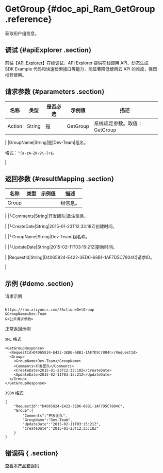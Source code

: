 # GetGroup {#doc_api_Ram_GetGroup .reference}

获取用户组信息。

## 调试 {#apiExplorer .section}

前往【[API Explorer](https://api.aliyun.com/#product=Ram&api=GetGroup)】在线调试，API Explorer 提供在线调用 API、动态生成 SDK Example 代码和快速检索接口等能力，能显著降低使用云 API 的难度，强烈推荐使用。

## 请求参数 {#parameters .section}

|名称|类型|是否必选|示例值|描述|
|--|--|----|---|--|
|Action|String|是|GetGroup|系统规定参数。取值：GetGroup

 |
|GroupName|String|是|Dev-Team|组名。

 格式：`^[a-zA-Z0-9\-]+$`。

 |

## 返回参数 {#resultMapping .section}

|名称|类型|示例值|描述|
|--|--|---|--|
|Group| | |组信息。

 |
|└Comments|String|开发团队|备注信息。

 |
|└CreateDate|String|2015-01-23T12:33:18Z|创建时间。

 |
|└GroupName|String|Dev-Team|组名称。

 |
|└UpdateDate|String|2015-02-11T03:15:21Z|更新时间。

 |
|RequestId|String|D4065824-E422-3ED6-68B1-1AF7D5C7804C|请求ID。

 |

## 示例 {#demo .section}

请求示例

``` {#request_demo}

https://ram.aliyuncs.com/?Action=GetGroup
&GroupName=Dev-Team
&<公共请求参数>

```

正常返回示例

`XML` 格式

``` {#xml_return_success_demo}
<GetGroupResponse>
  <RequestId>D4065824-E422-3ED6-68B1-1AF7D5C7804C</RequestId>
  <Group>
    <GroupName>Dev-Team</GroupName>
    <Comments>开发团队</Comments>
    <CreateDate>2015-01-23T12:33:18Z</CreateDate>
    <UpdateDate>2015-02-11T03:15:21Z</UpdateDate>
  </Group>
</GetGroupResponse>

```

`JSON` 格式

``` {#json_return_success_demo}
{
	"RequestId":"D4065824-E422-3ED6-68B1-1AF7D5C7804C",
	"Group":{
		"Comments":"开发团队",
		"GroupName":"Dev-Team",
		"UpdateDate":"2015-02-11T03:15:21Z",
		"CreateDate":"2015-01-23T12:33:18Z"
	}
}
```

## 错误码 { .section}

[查看本产品错误码](https://error-center.aliyun.com/status/product/Ram)

